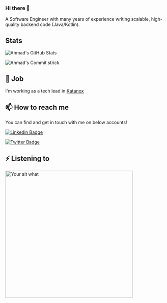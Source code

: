 ### Hi there 👋

A Software Engineer with many years of experience writing scalable, high-quality backend code (Java/Kotlin).

## Stats
![Ahmad's GitHub Stats](https://github-readme-stats.vercel.app/api?username=ahmadshabib&show_icons=true&count_private=true&include_all_commits=true&title_color=eb1b0c&icon_color=eb1b0c)

![Ahmad's Commit strick](https://github-readme-streak-stats.herokuapp.com/?user=ahmadshabib&fire=eb1b0c&ring=eb1b0c&currStreakLabel=eb1b0c&count_private=true&include_all_commits=true&title_color=eb1b0c&icon_color=eb1b0c)

## 💼 Job

I'm working as a tech lead in [Katanox](https://github.com/Katanox)


## 📫 How to reach me

You can find and get in touch with me on below accounts!

[![Linkedin Badge](https://img.shields.io/badge/ahmadshabib-follow%20on%20linkedin-blue?style=for-the-badge&logo=linkedin)](https://www.linkedin.com/in/ahmad-shabib/)

[![Twitter Badge](https://img.shields.io/badge/ahmadshabib-follow%20on%20twitter-blue?style=for-the-badge&logo=twitter)](https://twitter.com/ahmadshabib_)


## ⚡ Listening to

[<img src="https://readme-spotify-status-eight.vercel.app/api/run-spotify-status" alt="Your alt what" width="400" />](https://open.spotify.com/user/21b7jcoz6vi2momag3wmc3v4q)
